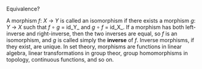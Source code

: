 Equivalence?

A morphism _f_: _X_ → _Y_ is called an isomorphism if there exists a morphism _g_: _Y_ → _X_ such that _f_ ∘ _g_ = id_Y_ and _g_ ∘ _f_ = id_X_. If a morphism has both left-inverse and right-inverse, then the two inverses are equal, so _f_ is an isomorphism, and _g_ is called simply the **inverse** of _f_. Inverse morphisms, if they exist, are unique.
In set theory, morphisms are functions in linear algebra, linear transformations in group theor, group homomorphisms in topology, continuous functions, and so on.